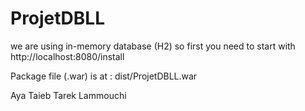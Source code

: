# ProjetDBLL

we are using in-memory database (H2) so first you need to start with 
	http://localhost:8080/install

Package file (.war) is at : dist/ProjetDBLL.war

Aya Taieb
Tarek Lammouchi